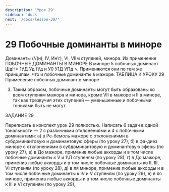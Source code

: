 ```yaml
---
description: 'Урок 29'
sidebar: 'docs'
next: '/docs/lesson-30/'
---
```


# 29 Побочные доминанты в миноре

Доминанты ///(н), IV, Ин’г), VI, VIIм ступеней, минора.
Их применение
ПОБОЧНЫЕ ДОМИНАНТЫ В МИНОРЕ
В миноре 5 побочных доминант ШдН> 1УД Уд (Уд и У0 У1Д УПд >.
Применяются они по тем же принципам, что и побочные доминанты в мажоре.
ТАБЛИЦА К УРОКУ 29
Применение побочных доминант в миноре

3) Таким образом, побочные доминанты могут быть образованы ко всем ступеням мажора и минора, кроме VII в мажоре и II в миноре, так как трезвучия этих ступеней — уменьшенные и побочными тониками быть не могут.




ЗАДАНИЕ 29

Переписать в конспект урок 29 полностью.
Написать 6 задач в одной тональности — 2 с различными отклонениями и 4 с побочными доминантами: а) в Ре-бемоль мажоре с отклонениями в субдоминантовую и доминантовую сферы (по уроку 27), б) в фа-диез миноре с отклонениями в субдоминантовую и доминантовую сферы (по уроку 27), в) в До мажоре, применив любые аккорды и в том числе побочные доминанты к V и 1\Л ступеням (по уроку 28), г) в До мажоре, применив любые аккорды и в том числе побочные доминанты ко II, III, VI ступеням (по уроку 28), д) в ля миноре, применив любые аккорды и в том числе побочные доминанты к IV и V ступеням (по уроку 29), е) в ля миноре, применив любые аккорды и в том числе побочные доминанты к III и VI ступеням (по уроку 29),

